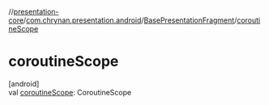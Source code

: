 //[presentation-core](../../../index.md)/[com.chrynan.presentation.android](../index.md)/[BasePresentationFragment](index.md)/[coroutineScope](coroutine-scope.md)

# coroutineScope

[android]\
val [coroutineScope](coroutine-scope.md): CoroutineScope
